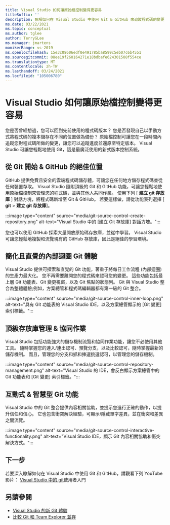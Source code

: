 ```yaml
---
title: Visual Studio 如何讓原始檔控制變得更容易
titleSuffix: ''
description: 瞭解如何在 Visual Studio 中使用 Git & GitHub 來追蹤程式碼的變更，並視需要將其還原。
ms.date: 03/22/2021
ms.topic: conceptual
ms.author: tglee
author: TerryGLee
ms.manager: jmartens
monikerRange: vs-2019
ms.openlocfilehash: 15e3c08606edf0e491785ba8599c5eb07c6b4551
ms.sourcegitcommit: 08ee19f260164271e18bdbafe624301508f554ce
ms.translationtype: MT
ms.contentlocale: zh-TW
ms.lasthandoff: 03/24/2021
ms.locfileid: "105006780"
---
```

# <a name="how-visual-studio-makes-source-control-easy"></a>Visual Studio 如何讓原始檔控制變得更容易

您是否曾經想過，您可以回到先前使用的程式碼版本？ 您是否發現自己以手動方式將程式碼的複本儲存在不同的位置做為備份？ 原始檔控制可讓您在一段時間內追蹤您對程式碼所做的變更，讓您可以追蹤進度並還原至特定版本。 Visual Studio 可讓您輕鬆地使用 Git，這是最廣泛使用的新式版本控制系統。

## <a name="a-great-place-to-start-with-git--github"></a>從 Git 開始 & GitHub 的絕佳位置

GitHub 提供免費且安全的雲端程式碼儲存體，可讓您在任何地方儲存程式碼並從任何裝置存取。 Visual Studio 隨附頂級的 Git 和 GitHub 功能，可讓您輕鬆地使用原始檔控制來管理您的程式碼，並與其他人共同作業。 使用下列 [ **建立 git 存放庫** ] 對話方塊，將程式碼新增至 Git & GitHub。 若要這樣做，請從功能表列選擇 [ **git**  >  **建立 git 存放庫**]。

:::image type="content" source="media/git-source-control-create-repository.png" alt-text="Visual Studio 中的 [建立 Git 存放庫] 對話方塊。":::

您也可以使用 GitHub 探索大量開放原始碼存放庫，並從中學習。 Visual Studio 可讓您輕鬆地複製和流覽現有的 GitHub 存放庫，因此是絕佳的學習環境。

## <a name="streamlined-and-intuitive-inner-loop-git-experience"></a>簡化且直覺的內部迴圈 Git 體驗

Visual Studio 提供可探索和直覺的 Git 功能，著重于將每日工作流程 (內部迴圈) 的生產力最大化。 您不再需要離開您的程式碼來認可您的變更。 這些功能包括最上層 Git 功能表、Git 變更視窗，以及 Git 焦點的狀態列。 Git 與 Visual Studio 整合為整體體驗;例如，方案總管和程式碼編輯器都有第一級的 Git 整合。

:::image type="content" source="media/git-source-control-inner-loop.png" alt-text="具有 Git 功能表的 Visual Studio IDE，以及方案總管顯示的 [Git 變更] 索引標籤。":::

## <a name="first-class-repository-management--collaboration"></a>頂級存放庫管理 & 協同作業

Visual Studio 包括功能強大的儲存機制流覽和協同作業功能，讓您不必使用其他工具。 隨時掌握您的連入/連出認可、預覽分支，以及比較認可，隨時掌握最新的儲存機制。 而且，管理您的分支和抓和揀選挑選認可，以管理您的儲存機制。

:::image type="content" source="media/git-source-control-repository-management.png" alt-text="Visual Studio 的 IDE，會反白顯示方案總管中的 Git 功能表和 [Git 變更] 索引標籤。":::

## <a name="interactive--smart-git-functionality"></a>互動式 & 智慧型 Git 功能

Visual Studio 中的 Git 整合提供內容相關協助，並提示您進行正確的動作，以提升信任和信心。 它也包含衝突解決經驗，可顯示/隱藏單字差異，並在衝突和差異之間流覽。

:::image type="content" source="media/git-source-control-interactive-functionality.png" alt-text="Visual Studio IDE，顯示 Git 內容相關協助和衝突解決方式。":::

## <a name="next-steps"></a>下一步

若要深入瞭解如何在 Visual Studio 中使用 Git 和 GitHub，請觀看下列 YouTube 影片： [Visual Studio 中的 git](https://www.youtube.com/watch?v=GCZ9x3yqkyc&list=PLReL099Y5nRc-zbaFbf0aNcIamBQujOxP)使用者入門

## <a name="see-also"></a>另請參閱

- [Visual Studio 的新 Git 體驗](git-with-visual-studio.md)
- [比較 Git 和 Team Explorer 並存](git-team-explorer-feature-comparison.md)
